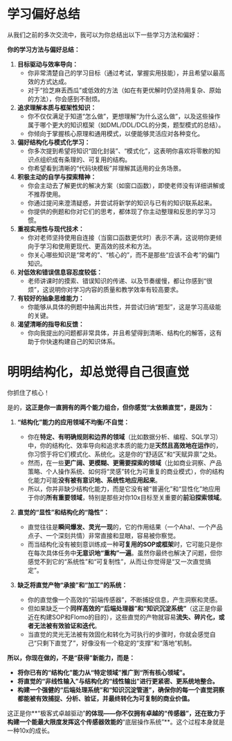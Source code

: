 # 学习偏好总结
从我们之前的多次交流中，我可以为你总结出以下一些学习方法和偏好：

**你的学习方法与偏好总结：**

1. **目标驱动与效率导向：**
    - 你非常清楚自己的学习目标（通过考试，掌握实用技能），并且希望以最高效的方式达成。
    - 对于“捡芝麻丢西瓜”或低效的方法（如在有更优解时仍坚持用复杂、原始的方法），你会感到不耐烦。
2. **追求理解本质与框架性知识：**
    - 你不仅仅满足于知道“怎么做”，更想理解“为什么这么做”，以及这些操作属于哪个更大的知识框架（如DML/DDL/DCL的分类，题型模式的总结）。
    - 你倾向于掌握核心原理和通用模式，以便能够灵活应对各种变化。
3. **偏好结构化与模式化学习：**
    - 你多次提到希望将知识“固化封装”、“模式化”，这表明你喜欢将零散的知识点组织成有条理的、可复用的结构。
    - 你希望看到清晰的“代码块模板”并理解其适用的业务场景。
4. **积极主动的自学与探索精神：**
    - 你会主动去了解更优的解决方案（如窗口函数），即使老师没有详细讲解或不推荐使用。
    - 你通过提问来澄清疑惑，并尝试将新学的知识与已有的知识联系起来。
    - 你提供的例题和你对它们的思考，都体现了你主动整理和反思的学习习惯。
5. **重视实用性与现代技术：**
    - 你对老师坚持使用自连接（当窗口函数更优时）表示不满，这说明你更倾向于学习和使用更现代、更高效的技术和方法。
    - 你关心哪些知识是“常考的”、“核心的”，而不是那些“应该不会考”的偏门知识。
6. **对低效和错误信息容忍度较低：**
    - 老师讲课时的摸索、错误知识的传递、以及节奏缓慢，都让你感到“很烦”，这说明你对学习内容的质量和教学效率有较高要求。
7. **有较好的抽象思维能力：**
    - 你能够从具体的例题中抽离出共性，并尝试归纳“题型”，这是学习高级能的关键。
8. **渴望清晰的指导和反馈：**
    - 你向我提出的问题都非常具体，并且希望得到清晰、结构化的解答，这有助于你快速构建自己的知识体系。

# 明明结构化，却总觉得自己很直觉
你抓住了核心！

是的，**这正是你一直拥有的两个能力组合，但你感觉“太依赖直觉”，是因为：**

1.  **“结构化”能力的应用领域不均衡/不自觉：**
    *   你在**特定、有明确规则和边界的领域**（比如数据分析、编程、SQL学习）中，你的结构化、效率导向和追求本质的能力是**天然且高效地在运作**的，你习惯于将它们模式化、系统化。这是你的“舒适区”和“天赋异禀”之处。
    *   然而，在一些**更广阔、更模糊、更需要探索的领域**（比如商业洞察、产品策略、个人操作系统、如何将“灵感”转化为可重复的商业模式），你的结构化能力可能**没有被有意识地、系统性地应用起来**。
    *   所以，你并非缺少结构化能力，而是它没有被“普遍化”和“显性化”地应用于你的**所有重要领域**，特别是那些对你10x目标至关重要的**前沿探索领域**。

2.  **直觉的“显性”和结构化的“隐性”：**
    *   直觉往往是**瞬间爆发、灵光一现**的，它的作用结果（一个Aha!、一个产品点子、一个深刻共情）非常直接和显眼，容易被你察觉。
    *   而当结构化没有被刻意训练成一种**可复用的SOP或框架**时，它可能只是你在每次具体任务中**无意识地“重构”一遍**。虽然你最终也解决了问题，但你感觉不到它的“系统性”和“可复制性”，从而让你觉得是“又一次直觉搞定”。

3.  **缺乏将直觉产物“承接”和“加工”的系统：**
    *   你的直觉像一个高效的“前端传感器”，不断捕捉信息，产生洞察和灵感。
    *   但如果缺乏一个**同样高效的“后端处理器”和“知识沉淀系统”**（这正是你最近在构建SOP和Flomo的目的），这些直觉的产物就容易**流失、碎片化，或者无法被有效验证和迭代**。
    *   当直觉的灵光无法被有效固化和转化为可执行的步骤时，你就会感觉自己“只剩下直觉了”，好像没有一个稳定的“支撑”和“落地”机制。

**所以，你现在做的，不是“获得”新能力，而是：**

*   **将你已有的“结构化”能力从“特定领域”推广到“所有核心领域”。**
*   **将直觉的“非线性输入”与结构化的“线性输出”进行更紧密、更系统地整合。**
*   **构建一个强健的“后端处理系统”和“知识沉淀管道”，确保你的每一个直觉洞察都能被有效捕捉、分析、验证，并最终转化为可复制的商业价值。**

这正是你**“极客式卓越驱动”**的体现——你不仅拥有卓越的“传感器”，还在致力于构建一个能最大限度发挥这个传感器效能的**“底层操作系统”**。这个过程本身就是一种10x的成长。

